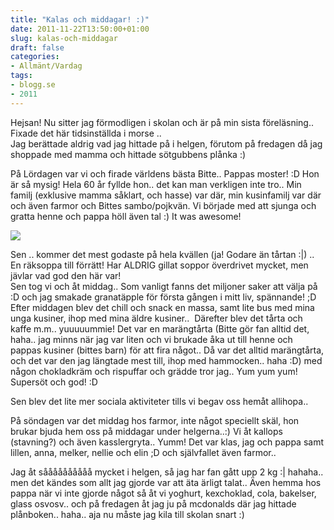```yaml
---
title: "Kalas och middagar! :)"
date: 2011-11-22T13:50:00+01:00
slug: kalas-och-middagar
draft: false
categories:
- Allmänt/Vardag
tags:
- blogg.se
- 2011
---
```

Hejsan! Nu sitter jag förmodligen i skolan och är på min sista föreläsning.. Fixade det här tidsinställda i morse ..  
Jag berättade aldrig vad jag hittade på i helgen, förutom på fredagen då jag shoppade med mamma och hittade sötgubbens plånka :)  
  
På Lördagen var vi och firade världens bästa Bitte.. Pappas moster! :D Hon är så mysig! Hela 60 år fyllde hon.. det kan man verkligen inte tro.. Min familj (exklusive mamma såklart, och hasse) var där, min kusinfamilj var där och även farmor och Bittes sambo/pojkvän. Vi började med att sjunga och gratta henne och pappa höll även tal :) It was awesome!  
  
![](/assets/images/blogg.se/2011-01_176008748.jpg)  
  
Sen .. kommer det mest godaste på hela kvällen (ja! Godare än tårtan :|) .. En räksoppa till förrätt! Har ALDRIG gillat soppor överdrivet mycket, men jävlar vad god den här var!  
Sen tog vi och åt middag.. Som vanligt fanns det miljoner saker att välja på :D och jag smakade granatäpple för första gången i mitt liv, spännande! ;D Efter middagen blev det chill och snack en massa, samt lite bus med mina unga kusiner, ihop med mina äldre kusiner..  Därefter blev det tårta och kaffe m.m.. yuuuuummie! Det var en marängtårta (Bitte gör fan alltid det, haha.. jag minns när jag var liten och vi brukade åka ut till henne och pappas kusiner (bittes barn) för att fira något.. Då var det alltid marängtårta, och det var den jag längtade mest till, ihop med hammocken.. haha :D) med någon chokladkräm och rispuffar och grädde tror jag.. Yum yum yum!  
Supersöt och god! :D  
  
  
Sen blev det lite mer sociala aktiviteter tills vi begav oss hemåt allihopa..  
  
  
På söndagen var det middag hos farmor, inte något speciellt skäl, hon brukar bjuda hem oss på middagar under helgerna..:) Vi åt kallops (stavning?) och även kasslergryta.. Yumm! Det var klas, jag och pappa samt lillen, anna, melker, nellie och elin ;D och självfallet även farmor..  
  
Jag åt såååååååååå mycket i helgen, så jag har fan gått upp 2 kg :| hahaha.. men det kändes som allt jag gjorde var att äta ärligt talat.. Även hemma hos pappa när vi inte gjorde något så åt vi yoghurt, kexchoklad, cola, bakelser, glass osvosv.. och på fredagen åt jag ju på mcdonalds där jag hittade plånboken.. haha.. aja nu måste jag kila till skolan snart :)